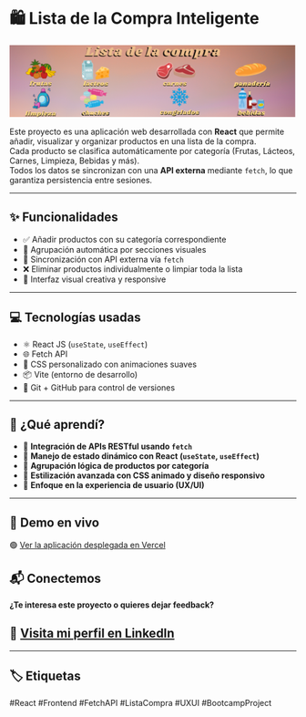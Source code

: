 # 🛍️ Lista de la Compra Inteligente

![Banner del proyecto](./banner.png)

Este proyecto es una aplicación web desarrollada con **React** que permite añadir, visualizar y organizar productos en una lista de la compra.  
Cada producto se clasifica automáticamente por categoría (Frutas, Lácteos, Carnes, Limpieza, Bebidas y más).  
Todos los datos se sincronizan con una **API externa** mediante `fetch`, lo que garantiza persistencia entre sesiones.

---

## ✨ Funcionalidades

- ✅ Añadir productos con su categoría correspondiente
- 🍎 Agrupación automática por secciones visuales
- 🔄 Sincronización con API externa vía `fetch`
- ❌ Eliminar productos individualmente o limpiar toda la lista
- 📱 Interfaz visual creativa y responsive

---

## 💻 Tecnologías usadas

- ⚛️ React JS (`useState`, `useEffect`)
- 🌐 Fetch API
- 🎨 CSS personalizado con animaciones suaves
- 📦 Vite (entorno de desarrollo)
- 🧠 Git + GitHub para control de versiones

---

## 🧠 ¿Qué aprendí?

- 🔹 **Integración de APIs RESTful usando `fetch`**
- 🔹 **Manejo de estado dinámico con React (`useState`, `useEffect`)**
- 🔹 **Agrupación lógica de productos por categoría**
- 🔹 **Estilización avanzada con CSS animado y diseño responsivo**
- 🔹 **Enfoque en la experiencia de usuario (UX/UI)**

---

## 🧠  Demo en vivo
🟢 [Ver la aplicación desplegada en Vercel](https://lista-compra-inteligente.vercel.app)


## 📬 Conectemos
**¿Te interesa este proyecto o quieres dejar feedback?**
## 🔗 [Visita mi perfil en LinkedIn](https://www.linkedin.com/in/nelcy-garcia)

---

## 🏷️ Etiquetas
#React #Frontend #FetchAPI #ListaCompra #UXUI #BootcampProject
